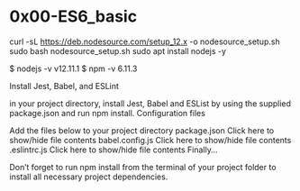 # 0x00-ES6_basic

curl -sL https://deb.nodesource.com/setup_12.x -o nodesource_setup.sh
sudo bash nodesource_setup.sh
sudo apt install nodejs -y

$ nodejs -v
v12.11.1
$ npm -v
6.11.3

Install Jest, Babel, and ESLint

in your project directory, install Jest, Babel and ESList by using the supplied package.json and run npm install.
Configuration files

Add the files below to your project directory
package.json
Click here to show/hide file contents
babel.config.js
Click here to show/hide file contents
.eslintrc.js
Click here to show/hide file contents
Finally…

Don’t forget to run npm install from the terminal of your project folder to install all necessary project dependencies.

